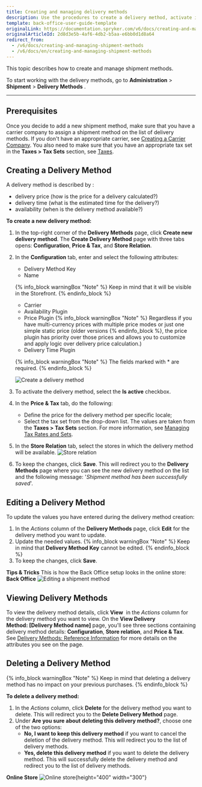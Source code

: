 ```yaml
---
title: Creating and managing delivery methods
description: Use the procedures to create a delivery method, activate it, set a price and tax set, and define a delivery method per store in the Back Office.
template: back-office-user-guide-template
originalLink: https://documentation.spryker.com/v6/docs/creating-and-managing-shipment-methods
originalArticleId: 2d8d3e5b-4af6-4db2-b5aa-e6bb0d1d8a64
redirect_from:
  - /v6/docs/creating-and-managing-shipment-methods
  - /v6/docs/en/creating-and-managing-shipment-methods
---
```


This topic describes how to create and manage shipment methods.

To start working with the delivery methods, go to **Administration** > **Shipment** > **Delivery Methods** .
***

## Prerequisites
Once you decide to add a new shipment method, make sure that you have a carrier company to assign a shipment method on the list of delivery methods. If you don't have an appropriate carrier, see [Creating a Carrier Company](/docs/scos/user/back-office-user-guides/{{page.version}}/administration/delivery-methods/creating-carrier-companies.html). You also need to make sure that you have an appropriate tax set in the **Taxes > Tax Sets** section, see [Taxes](https://documentation.spryker.com/v6/docs/managing-tax-rates-sets).

## Creating a Delivery Method
A delivery method is described by :
* delivery price (how is the price for a delivery calculated?)
* delivery time (what is the estimated time for the delivery?)
* availability (when is the delivery method available?)

**To create a new delivery method:**
1. In the top-right corner of the **Delivery Methods** page, click **Create new delivery method**. The **Create Delivery Method** page with three tabs opens: **Configuration**, **Price & Tax**, and **Store Relation**.
2. In the **Configuration** tab, enter and select the following attributes:
    * Delivery Method Key
    * Name

    {% info_block warningBox "Note" %}
Keep in mind that it will be visible in the Storefront.
{% endinfo_block %}
    * Carrier
    * Availability Plugin
    * Price Plugin
    {% info_block warningBox "Note" %}
Regardless if you have multi-currency prices with multiple price modes or just one simple static price (older versions
{% endinfo_block %}, the price plugin has priority over those prices and allows you to customize and apply logic over delivery price calculation.)
    * Delivery Time Plugin

    {% info_block warningBox "Note" %}
The fields marked with * are required.
{% endinfo_block %}

    ![Create a delivery method](https://spryker.s3.eu-central-1.amazonaws.com/docs/User+Guides/Back+Office+User+Guides/Administration/Shipment/Creating+and+Managing+Shipment+Methods/create-delivery-method.png)

3. To activate the delivery method, select the **Is active** checkbox.
4. In the **Price & Tax** tab, do the following:
    * Define the price for the delivery method per specific locale;
    * Select the tax set from the drop-down list. The values are taken from the **Taxes > Tax Sets** section. For more information, see [Managing Tax Rates and Sets](https://documentation.spryker.com/v6/docs/managing-tax-rates-sets).

5. In the **Store Relation** tab, select the stores in which the delivery method will be available.
![Store relation](https://spryker.s3.eu-central-1.amazonaws.com/docs/User+Guides/Back+Office+User+Guides/Administration/Shipment/Creating+and+Managing+Shipment+Methods/store-relation-delivery-method.png)

6. To keep the changes, click **Save**. This will redirect you to the **Delivery Methods** page where you can see the new delivery method on the list and the following message: '*Shipment method has been successfully saved*'.

## Editing a Delivery Method
To update the values you have entered during the delivery method creation:
1. In the _Actions_ column of the **Delivery Methods** page, click **Edit** for the delivery method you want to update.
2. Update the needed values.
    {% info_block warningBox "Note" %}
Keep in mind that **Delivery Method Key** cannot be edited.
{% endinfo_block %}
4. To keep the changes, click **Save**.

**Tips & Tricks**
This is how the Back Office setup looks in the online store:
**Back Office**
![Editing a shipment method](https://spryker.s3.eu-central-1.amazonaws.com/docs/User+Guides/Back+Office+User+Guides/Administration/Shipment/Creating+and+Managing+Shipment+Methods/editing-shipment-method.png)

## Viewing Delivery Methods
To view the delivery method details, click **View**  in the *Actions* column for the delivery method you want to view. On the **View Delivery Method: [Delivery Method name]** page, you'll see three sections containing delivery method details: **Configuration**, **Store relation**, and **Price & Tax**. See [Delivery Methods: Reference Information](/docs/scos/user/back-office-user-guides/{{page.version}}/administration/delivery-methods/references/reference-information-delivery-methods.html) for more details on the attributes you see on the page.

## Deleting a Delivery Method
{% info_block warningBox "Note" %}
Keep in mind that deleting a delivery method has no impact on your previous purchases.
{% endinfo_block %}

**To delete a delivery method:**

1. In the *Actions* column, click **Delete** for the delivery method you want to delete. This will redirect you to the **Delete Delivery Method** page.
2. Under **Are you sure about deleting this delivery method?**, choose one of the two options:
    * **No, I want to keep this delivery method** if you want to cancel the deletion of the delivery method. This will redirect you to the list of delivery methods.
    * **Yes, delete this delivery method** if you want to delete the delivery method. This will successfully delete the delivery method and redirect you to the list of delivery methods.

**Online Store**
![Online store](https://spryker.s3.eu-central-1.amazonaws.com/docs/User+Guides/Back+Office+User+Guides/Administration/Shipment/Creating+and+Managing+Shipment+Methods/online-store.png){height="400" width="300"}
